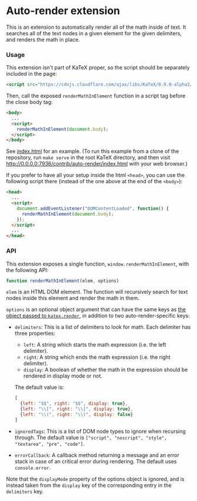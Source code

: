 # Auto-render extension

This is an extension to automatically render all of the math inside of text. It
searches all of the text nodes in a given element for the given delimiters, and
renders the math in place.

### Usage

This extension isn't part of KaTeX proper, so the script should be separately
included in the page:

```html
<script src="https://cdnjs.cloudflare.com/ajax/libs/KaTeX/0.9.0-alpha2/contrib/auto-render.min.js" integrity="sha384-cXpztMJlr2xFXyDSIfRWYSMVCXZ9HeGXvzyKTYrn03rsMAlOtIQVzjty5ULbaP8L" crossorigin="anonymous"></script>
```

Then, call the exposed `renderMathInElement` function in a script tag
before the close body tag:

```html
<body>
  ...
  <script>
    renderMathInElement(document.body);
  </script>
</body>
```

See [index.html](index.html) for an example.
(To run this example from a clone of the repository, run `make serve`
in the root KaTeX directory, and then visit
http://0.0.0.0:7936/contrib/auto-render/index.html
with your web browser.)

If you prefer to have all your setup inside the html `<head>`,
you can use the following script there
(instead of the one above at the end of the `<body>`):

```html
<head>
  ...
  <script>
    document.addEventListener("DOMContentLoaded", function() {
      renderMathInElement(document.body);
    });
  </script>
  ...
</head>
```

### API

This extension exposes a single function, `window.renderMathInElement`, with
the following API:

```js
function renderMathInElement(elem, options)
```

`elem` is an HTML DOM element. The function will recursively search for text
nodes inside this element and render the math in them.

`options` is an optional object argument that can have the same keys as [the 
object passed to `katex.render`](https://github.com/Khan/KaTeX/#rendering-options),
in addition to two auto-render-specific keys:

- `delimiters`: This is a list of delimiters to look for math. Each delimiter
  has three properties:

    - `left`: A string which starts the math expression (i.e. the left delimiter).
    - `right`: A string which ends the math expression (i.e. the right delimiter).
    - `display`: A boolean of whether the math in the expression should be
      rendered in display mode or not.

  The default value is:
   
  ```js
  [
    {left: "$$", right: "$$", display: true},
    {left: "\\[", right: "\\]", display: true},
    {left: "\\(", right: "\\)", display: false}
  ]
  ```

- `ignoredTags`: This is a list of DOM node types to ignore when recursing
  through. The default value is
  `["script", "noscript", "style", "textarea", "pre", "code"]`. 
  
- `errorCallback`: A callback method returning a message and an error stack
  in case of an critical error during rendering. The default uses `console.error`.

Note that the `displayMode` property of the options object is ignored, and is 
instead taken from the `display` key of the corresponding entry in the 
`delimiters` key.